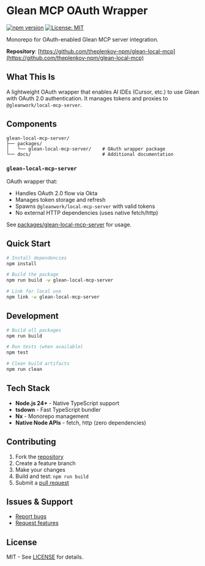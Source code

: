 # Glean MCP OAuth Wrapper

[![npm version](https://badge.fury.io/js/glean-local-mcp.svg)](https://www.npmjs.com/package/glean-local-mcp)
[![License: MIT](https://img.shields.io/badge/License-MIT-yellow.svg)](https://opensource.org/licenses/MIT)

Monorepo for OAuth-enabled Glean MCP server integration.

**Repository**: [https://github.com/theplenkov-npm/glean-local-mcp](https://github.com/theplenkov-npm/glean-local-mcp)

## What This Is

A lightweight OAuth wrapper that enables AI IDEs (Cursor, etc.) to use Glean with OAuth 2.0 authentication. It manages tokens and proxies to `@gleanwork/local-mcp-server`.

## Components

```
glean-local-mcp-server/
├── packages/
│   └── glean-local-mcp-server/    # OAuth wrapper package
└── docs/                          # Additional documentation
```

### `glean-local-mcp-server`

OAuth wrapper that:
- Handles OAuth 2.0 flow via Okta
- Manages token storage and refresh
- Spawns `@gleanwork/local-mcp-server` with valid tokens
- No external HTTP dependencies (uses native fetch/http)

See [packages/glean-local-mcp-server](./packages/glean-local-mcp-server) for usage.

## Quick Start

```bash
# Install dependencies
npm install

# Build the package
npm run build -w glean-local-mcp-server

# Link for local use
npm link -w glean-local-mcp-server
```

## Development

```bash
# Build all packages
npm run build

# Run tests (when available)
npm test

# Clean build artifacts
npm run clean
```

## Tech Stack

- **Node.js 24+** - Native TypeScript support
- **tsdown** - Fast TypeScript bundler
- **Nx** - Monorepo management
- **Native Node APIs** - fetch, http (zero dependencies)

## Contributing

1. Fork the [repository](https://github.com/theplenkov-npm/glean-local-mcp)
2. Create a feature branch
3. Make your changes
4. Build and test: `npm run build`
5. Submit a [pull request](https://github.com/theplenkov-npm/glean-local-mcp/pulls)

## Issues & Support

- [Report bugs](https://github.com/theplenkov-npm/glean-local-mcp/issues)
- [Request features](https://github.com/theplenkov-npm/glean-local-mcp/issues)

## License

MIT - See [LICENSE](https://github.com/theplenkov-npm/glean-local-mcp/blob/main/LICENSE) for details.
